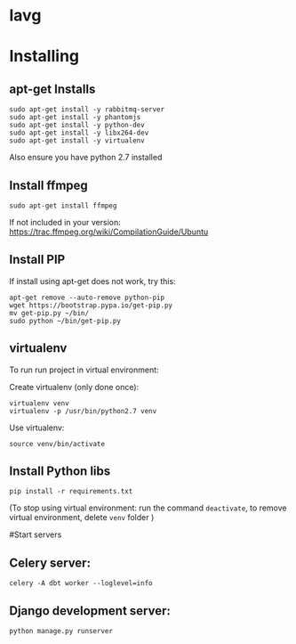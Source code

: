 # lavg

# Installing

## apt-get Installs

    sudo apt-get install -y rabbitmq-server
    sudo apt-get install -y phantomjs
    sudo apt-get install -y python-dev
    sudo apt-get install -y libx264-dev
    sudo apt-get install -y virtualenv

Also ensure you have python 2.7 installed
## Install ffmpeg

    sudo apt-get install ffmpeg

If not included in your version: https://trac.ffmpeg.org/wiki/CompilationGuide/Ubuntu

## Install PIP

If install using apt-get does not work, try this:

    apt-get remove --auto-remove python-pip
    wget https://bootstrap.pypa.io/get-pip.py
    mv get-pip.py ~/bin/
    sudo python ~/bin/get-pip.py

## virtualenv

To run run project in virtual environment:

Create virtualenv (only done once):

    virtualenv venv
    virtualenv -p /usr/bin/python2.7 venv 

Use virtualenv: 

    source venv/bin/activate

## Install Python libs

    pip install -r requirements.txt


(To stop using virtual environment: run the command ``deactivate``, to remove virtual environment, delete ``venv`` folder )



#Start servers
## Celery server:  

    celery -A dbt worker --loglevel=info 

## Django development server:

    python manage.py runserver


